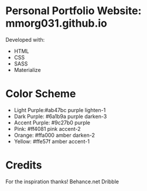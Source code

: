 # Personal Portfolio Website: mmorg031.github.io

Developed with:
* HTML
* CSS
* SASS
* Materialize

# Color Scheme
* Light Purple:#ab47bc purple lighten-1
* Dark Purple: #6a1b9a purple darken-3
* Accent Purple: #9c27b0 purple
* Pink: #ff4081 pink accent-2
* Orange: #ffa000 amber darken-2
* Yellow: #ffe57f amber accent-1


# Credits
For the inspiration thanks!
Behance.net
Dribble